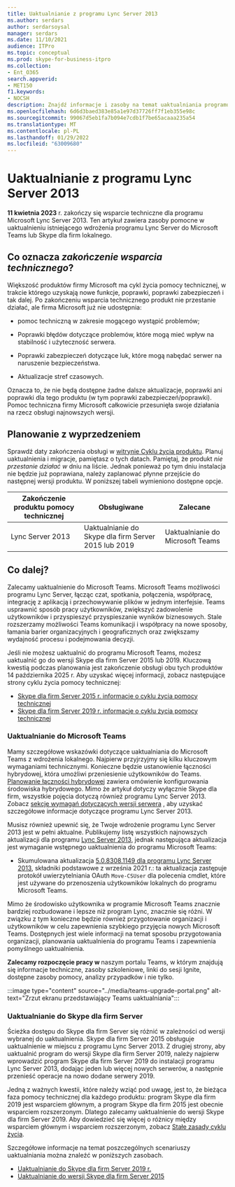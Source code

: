 ```yaml
---
title: Uaktualnianie z programu Lync Server 2013
ms.author: serdars
author: serdarsoysal
manager: serdars
ms.date: 11/10/2021
audience: ITPro
ms.topic: conceptual
ms.prod: skype-for-business-itpro
ms.collection:
- Ent_O365
search.appverid:
- MET150
f1.keywords:
- NOCSH
description: Znajdź informacje i zasoby na temat uaktualniania programu Lync Server 2013. Pomoc techniczna kończy się 11 kwietnia 2023 r.
ms.openlocfilehash: 6d6d3baed383e85a1e97d37726ff7f1eb355e98c
ms.sourcegitcommit: 99067d5eb1fa7b094e7cdb1f7be65acaaa235a54
ms.translationtype: MT
ms.contentlocale: pl-PL
ms.lasthandoff: 01/29/2022
ms.locfileid: "63009680"
---
```

# <a name="upgrading-from-lync-server-2013"></a>Uaktualnianie z programu Lync Server 2013

**11 kwietnia 2023** r. zakończy się wsparcie techniczne dla programu Microsoft Lync Server 2013. Ten artykuł zawiera zasoby pomocne w uaktualnieniu istniejącego wdrożenia programu Lync Server do Microsoft Teams lub Skype dla firm lokalnego.

## <a name="what-is-end-of-support"></a>Co oznacza *zakończenie wsparcia technicznego*?

Większość produktów firmy Microsoft ma cykl życia pomocy technicznej, w trakcie którego uzyskają nowe funkcje, poprawki, poprawki zabezpieczeń i tak dalej. Po zakończeniu wsparcia technicznego produkt nie przestanie działać, ale firma Microsoft już nie udostępnia:

- pomoc techniczną w zakresie mogącego wystąpić problemów;

- Poprawki błędów dotyczące problemów, które mogą mieć wpływ na stabilność i użyteczność serwera.

- Poprawki zabezpieczeń dotyczące luk, które mogą nabędać serwer na naruszenie bezpieczeństwa.

- Aktualizacje stref czasowych.

Oznacza to, że nie będą dostępne żadne dalsze aktualizacje, poprawki ani poprawki dla tego produktu (w tym poprawki zabezpieczeń/poprawki). Pomoc techniczna firmy Microsoft całkowicie przesunięła swoje działania na rzecz obsługi najnowszych wersji.

## <a name="plan-ahead"></a>Planowanie z wyprzedzeniem

Sprawdź daty zakończenia obsługi w [witrynie Cyklu życia produktu](/lifecycle/products/lync-server-2013). Planuj uaktualnienia i migracje, pamiętasz o tych datach. Pamiętaj, że produkt *nie przestanie działać w* dniu na liście. Jednak ponieważ po tym dniu instalacja nie będzie już poprawiana, należy zaplanować płynne przejście do następnej wersji produktu. W poniższej tabeli wymieniono dostępne opcje.

|Zakończenie produktu pomocy technicznej|Obsługiwane|Zalecane|
|---|---|---|
|Lync Server 2013|Uaktualnianie do Skype dla firm Server 2015 lub 2019|Uaktualnianie do Microsoft Teams

## <a name="whats-next"></a>Co dalej?

Zalecamy uaktualnienie do Microsoft Teams. Microsoft Teams możliwości programu Lync Server, łącząc czat, spotkania, połączenia, współpracę, integrację z aplikacją i przechowywanie plików w jednym interfejsie. Teams usprawnić sposób pracy użytkowników, zwiększyć zadowolenie użytkowników i przyspieszyć przyspieszanie wyników biznesowych. Stale rozszerzamy możliwości Teams komunikacji i współpracy na nowe sposoby, łamania barier organizacyjnych i geograficznych oraz zwiększamy wydajność procesu i podejmowania decyzji.

Jeśli nie możesz uaktualnić do programu Microsoft Teams, możesz uaktualnić go do wersji Skype dla firm Server 2015 lub 2019. Kluczową kwestią podczas planowania jest zakończenie obsługi obu tych produktów 14 października 2025 r. Aby uzyskać więcej informacji, zobacz następujące strony cyklu życia pomocy technicznej:

- [Skype dla firm Server 2015 r. informacje o cyklu życia pomocy technicznej](/lifecycle/products/skype-for-business-server-2015)
- [Skype dla firm Server 2019 r. informacje o cyklu życia pomocy technicznej](/lifecycle/products/skype-for-business-server-2019)

### <a name="upgrade-to-microsoft-teams"></a>Uaktualnianie do Microsoft Teams

Mamy szczegółowe wskazówki dotyczące uaktualniania do Microsoft Teams z wdrożenia lokalnego. Najpierw przyjrzyjmy się kilku kluczowym wymaganiami technicznymi. Konieczne będzie ustanowienie łączności hybrydowej, która umożliwi przeniesienie użytkowników do Teams. [Planowanie łączności hybrydowej](/SkypeForBusiness/hybrid/plan-hybrid-connectivity) zawiera omówienie konfigurowania środowiska hybrydowego. Mimo że artykuł dotyczy wyłącznie Skype dla firm, wszystkie pojęcia dotyczą również programu Lync Server 2013. Zobacz [sekcję wymagań dotyczących wersji serwera](/SkypeForBusiness/hybrid/plan-hybrid-connectivity#server-version-requirements) , aby uzyskać szczegółowe informacje dotyczące programu Lync Server 2013.

Musisz również upewnić się, że Twoje wdrożenie programu Lync Server 2013 jest w pełni aktualne. Publikujemy listę wszystkich najnowszych aktualizacji dla programu [Lync Server 2013](https://support.microsoft.com/topic/updates-for-lync-server-2013-a2a042ac-79f0-2665-7453-0a541fb25164), jednak następująca aktualizacja jest wymaganie wstępnego uaktualnienia do programu Microsoft Teams:

- Skumulowana aktualizacja [5.0.8308.1149 dla programu Lync Server 2013](https://support.microsoft.com/topic/september-2021-cumulative-update-5-0-8308-1149-for-lync-server-2013-core-components-6755903a-fc9a-44d2-b835-2a6d01f14043), składniki podstawowe z września 2021 r.: ta aktualizacja zastępuje protokół uwierzytelniania OAuth `Move-CSUser` dla polecenia cmdlet, które jest używane do przenoszenia użytkowników lokalnych do programu Microsoft Teams.

Mimo że środowisko użytkownika w programie Microsoft Teams znacznie bardziej rozbudowane i lepsze niż program Lync, znacznie się różni. W związku z tym konieczne będzie również przygotowanie organizacji i użytkowników w celu zapewnienia szybkiego przyjęcia nowych Microsoft Teams. Dostępnych jest wiele informacji na temat sposobu przygotowania organizacji, planowania uaktualnienia do programu Teams i zapewnienia pomyślnego uaktualnienia.

**Zalecamy rozpoczęcie pracy w [](/MicrosoftTeams/upgrade-skype-teams)** naszym portalu Teams, w którym znajdują się informacje techniczne, zasoby szkoleniowe, linki do sesji Ignite, dostępne zasoby pomocy, analizy przypadków i nie tylko.

:::image type="content" source="../media/teams-upgrade-portal.png" alt-text="Zrzut ekranu przedstawiający Teams uaktualniania":::

### <a name="upgrade-to-skype-for-business-server"></a>Uaktualnianie do Skype dla firm Server

Ścieżka dostępu do Skype dla firm Server się różnić w zależności od wersji wybranej do uaktualnienia. Skype dla firm Server 2015 obsługuje uaktualnienie w miejscu z programu Lync Server 2013. Z drugiej strony, aby uaktualnić program do wersji Skype dla firm Server 2019, należy najpierw wprowadzić program Skype dla firm Server 2019 do instalacji programu Lync Server 2013, dodając jeden lub więcej nowych serwerów, a następnie przenieść operacje na nowo dodane serwery 2019.

Jedną z ważnych kwestii, które należy wziąć pod uwagę, jest to, że bieżąca faza pomocy technicznej dla każdego produktu: program Skype dla firm 2019 jest wsparciem głównym, a program Skype dla firm 2015 jest obecnie wsparciem rozszerzonym.  Dlatego zalecamy uaktualnienie do wersji Skype dla firm Server 2019. Aby dowiedzieć się więcej o różnicy między wsparciem głównym i wsparciem rozszerzonym, zobacz [Stałe zasady cyklu życia](/lifecycle/policies/fixed).

Szczegółowe informacje na temat poszczególnych scenariuszy uaktualniania można znaleźć w poniższych zasobach.

- [Uaktualnianie do Skype dla firm Server 2019 r.](/skypeforbusiness/migration/migration-to-skype-for-business-server-2019)
- [Uaktualnianie do wersji Skype dla firm Server 2015](/skypeforbusiness/deploy/upgrade-to-skype-for-business-server)
